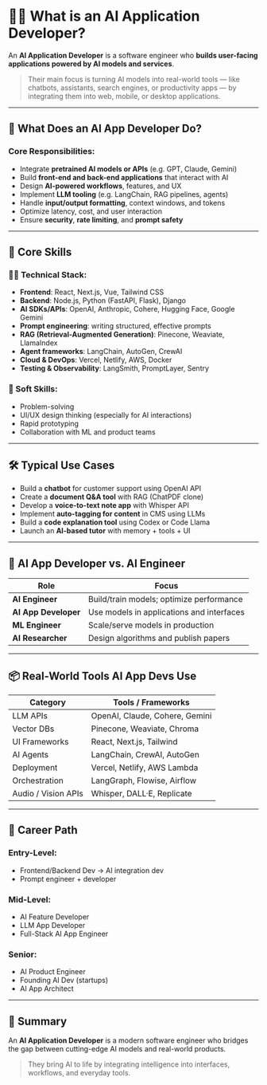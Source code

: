 # 🧑‍💻 What is an AI Application Developer?

An **AI Application Developer** is a software engineer who **builds user-facing applications powered by AI models and services**.

> Their main focus is turning AI models into real-world tools — like chatbots, assistants, search engines, or productivity apps — by integrating them into web, mobile, or desktop applications.

---

## 🎯 What Does an AI App Developer Do?

### Core Responsibilities:

- Integrate **pretrained AI models or APIs** (e.g. GPT, Claude, Gemini)
- Build **front-end and back-end applications** that interact with AI
- Design **AI-powered workflows**, features, and UX
- Implement **LLM tooling** (e.g. LangChain, RAG pipelines, agents)
- Handle **input/output formatting**, context windows, and tokens
- Optimize latency, cost, and user interaction
- Ensure **security**, **rate limiting**, and **prompt safety**

---

## 🧠 Core Skills

### 🧑‍💻 Technical Stack:

- **Frontend**: React, Next.js, Vue, Tailwind CSS
- **Backend**: Node.js, Python (FastAPI, Flask), Django
- **AI SDKs/APIs**: OpenAI, Anthropic, Cohere, Hugging Face, Google Gemini
- **Prompt engineering**: writing structured, effective prompts
- **RAG (Retrieval-Augmented Generation)**: Pinecone, Weaviate, LlamaIndex
- **Agent frameworks**: LangChain, AutoGen, CrewAI
- **Cloud & DevOps**: Vercel, Netlify, AWS, Docker
- **Testing & Observability**: LangSmith, PromptLayer, Sentry

### 🧠 Soft Skills:

- Problem-solving
- UI/UX design thinking (especially for AI interactions)
- Rapid prototyping
- Collaboration with ML and product teams

---

## 🛠️ Typical Use Cases

- Build a **chatbot** for customer support using OpenAI API
- Create a **document Q&A tool** with RAG (ChatPDF clone)
- Develop a **voice-to-text note app** with Whisper API
- Implement **auto-tagging for content** in CMS using LLMs
- Build a **code explanation tool** using Codex or Code Llama
- Launch an **AI-based tutor** with memory + tools + UI

---

## 🤖 AI App Developer vs. AI Engineer

| Role                 | Focus                                     |
| -------------------- | ----------------------------------------- |
| **AI Engineer**      | Build/train models; optimize performance  |
| **AI App Developer** | Use models in applications and interfaces |
| **ML Engineer**      | Scale/serve models in production          |
| **AI Researcher**    | Design algorithms and publish papers      |

---

## 📦 Real-World Tools AI App Devs Use

| Category            | Tools / Frameworks             |
| ------------------- | ------------------------------ |
| LLM APIs            | OpenAI, Claude, Cohere, Gemini |
| Vector DBs          | Pinecone, Weaviate, Chroma     |
| UI Frameworks       | React, Next.js, Tailwind       |
| AI Agents           | LangChain, CrewAI, AutoGen     |
| Deployment          | Vercel, Netlify, AWS Lambda    |
| Orchestration       | LangGraph, Flowise, Airflow    |
| Audio / Vision APIs | Whisper, DALL·E, Replicate     |

---

## 🚀 Career Path

### Entry-Level:

- Frontend/Backend Dev → AI integration dev
- Prompt engineer + developer

### Mid-Level:

- AI Feature Developer
- LLM App Developer
- Full-Stack AI App Engineer

### Senior:

- AI Product Engineer
- Founding AI Dev (startups)
- AI App Architect

---

## 🧠 Summary

An **AI Application Developer** is a modern software engineer who bridges the gap between cutting-edge AI models and real-world products.

> They bring AI to life by integrating intelligence into interfaces, workflows, and everyday tools.
